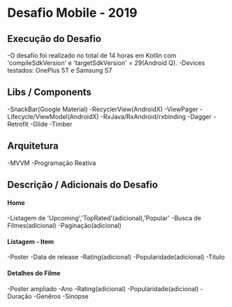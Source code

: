 # Desafio Mobile - 2019

## Execução do Desafio
-O desafio foi realizado no total de 14 horas em Kotlin com 'compileSdkVersion' e 'targetSdkVersion' = 29(Android Q).
-Devices testados: OnePlus 5T e Samsung S7

## Libs / Components
-SnackBar(Google Material)
-RecyclerView(AndroidX)
-ViewPager
-Lifecycle/ViewModel(AndroidX)
-RxJava/RxAndroid/rxbinding
-Dagger
-Retrofit
-Glide
-Timber

## Arquitetura
-MVVM
-Programação Reativa

## Descrição / Adicionais do Desafio

#### Home
-Listagem de 'Upcoming','TopRated'(adicional),'Popular'
-Busca de Filmes(adicional)
-Paginação(adicional)

#### Listagem - Item
-Poster
-Data de release
-Rating(adicional)
-Popularidade(adicional)
-Título

#### Detalhes do Filme
-Poster ampliado
-Ano
-Rating(adicional)
-Popularidade(adicional)
-Duração
-Genêros
-Sinopse
